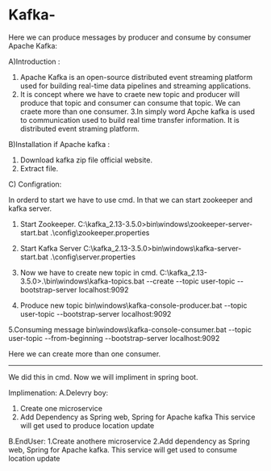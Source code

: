 # Kafka-
Here we can produce messages by producer and consume by consumer
Apache Kafka:
 
A)Introduction :
1. Apache Kafka is an open-source distributed event streaming platform used for building real-time data pipelines and streaming applications. 
2. It is concept where we have to craete new topic and producer will produce that topic and consumer can consume that topic. We can craete more than one consumer. 
3.In simply word Apche kafka is used to communication used to build real time transfer information. It is distributed event straming platform.


B)Installation if Apache kafka :

1. Download kafka zip file official website.
2. Extract file.

C) Configration:

In orderd to start we have to use cmd. In that we can start zookeeper and kafka server.

1. Start Zookeeper.
C:\kafka_2.13-3.5.0>bin\windows\zookeeper-server-start.bat .\config\zookeeper.properties

2. Start Kafka Server
C:\kafka_2.13-3.5.0>bin\windows\kafka-server-start.bat .\config\server.properties

3. Now we have to create new topic in cmd.
C:\kafka_2.13-3.5.0>.\bin\windows\kafka-topics.bat --create --topic user-topic --bootstrap-server localhost:9092

4. Produce new topic 
bin\windows\kafka-console-producer.bat --topic user-topic --bootstrap-server localhost:9092

5.Consuming message
bin\windows\kafka-console-consumer.bat --topic user-topic --from-beginning --bootstrap-server localhost:9092

Here we can create more than one consumer.

---------------------------------------------------


We did this in cmd. Now we will impliment in spring boot.

Implimenation:
A.Delevry boy:
1. Create one microservice 
2. Add Dependency as Spring web, Spring for Apache kafka
This service will get used to produce location update


B.EndUser:
1.Create anothere microservice 
2.Add dependency as Spring web, Spring for Apache kafka.
This service will get used to consume location update
